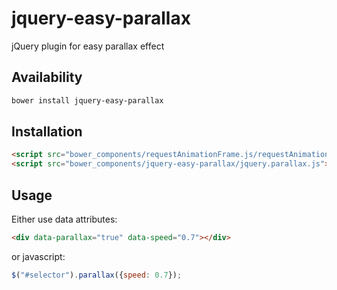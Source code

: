 # jquery-easy-parallax
jQuery plugin for easy parallax effect

## Availability

```bash
bower install jquery-easy-parallax
```

## Installation

```html
<script src="bower_components/requestAnimationFrame.js/requestAnimationFrame.js"></script>
<script src="bower_components/jquery-easy-parallax/jquery.parallax.js"></script>
```

## Usage

Either use data attributes:

```html
<div data-parallax="true" data-speed="0.7"></div>
```

or javascript:

```javascript
$("#selector").parallax({speed: 0.7});
```